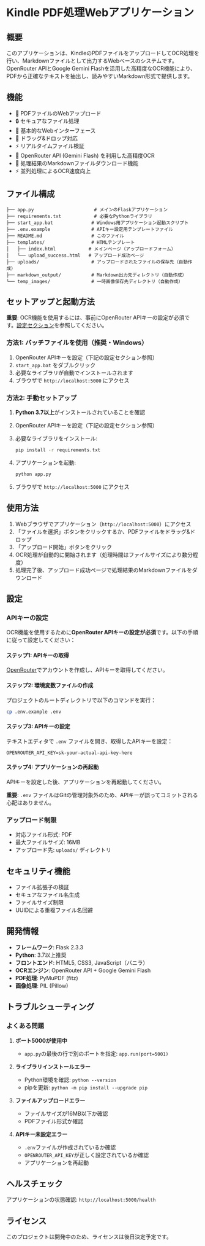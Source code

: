 # Kindle PDF処理Webアプリケーション

## 概要
このアプリケーションは、KindleのPDFファイルをアップロードしてOCR処理を行い、Markdownファイルとして出力するWebベースのシステムです。
OpenRouter APIとGoogle Gemini Flashを活用した高精度なOCR機能により、PDFから正確なテキストを抽出し、読みやすいMarkdown形式で提供します。

## 機能
- 📄 PDFファイルのWebアップロード
- 🔒 セキュアなファイル処理
- 📱 基本的なWebインターフェース
- 🎯 ドラッグ&ドロップ対応
- ⚡ リアルタイムファイル検証
- 🤖 OpenRouter API (Gemini Flash) を利用した高精度OCR
- 📝 処理結果のMarkdownファイルダウンロード機能
- ⚡ 並列処理によるOCR速度向上

## ファイル構成
```
├── app.py                      # メインのFlaskアプリケーション
├── requirements.txt            # 必要なPythonライブラリ
├── start_app.bat              # Windows用アプリケーション起動スクリプト
├── .env.example               # APIキー設定用テンプレートファイル
├── README.md                  # このファイル
├── templates/                 # HTMLテンプレート
│   ├── index.html            # メインページ（アップロードフォーム）
│   └── upload_success.html   # アップロード成功ページ
├── uploads/                   # アップロードされたファイルの保存先（自動作成）
├── markdown_output/           # Markdown出力先ディレクトリ（自動作成）
└── temp_images/               # 一時画像保存先ディレクトリ（自動作成）
```

## セットアップと起動方法

**重要**: OCR機能を使用するには、事前にOpenRouter APIキーの設定が必須です。[設定セクション](#設定)を参照してください。

### 方法1: バッチファイルを使用（推奨・Windows）
1. OpenRouter APIキーを設定（下記の設定セクション参照）
2. `start_app.bat` をダブルクリック
3. 必要なライブラリが自動でインストールされます
4. ブラウザで `http://localhost:5000` にアクセス

### 方法2: 手動セットアップ
1. **Python 3.7以上**がインストールされていることを確認
2. OpenRouter APIキーを設定（下記の設定セクション参照）
3. 必要なライブラリをインストール:
   ```bash
   pip install -r requirements.txt
   ```

4. アプリケーションを起動:
   ```bash
   python app.py
   ```

5. ブラウザで `http://localhost:5000` にアクセス

## 使用方法
1. Webブラウザでアプリケーション（`http://localhost:5000`）にアクセス
2. 「ファイルを選択」ボタンをクリックするか、PDFファイルをドラッグ&ドロップ
3. 「アップロード開始」ボタンをクリック
4. OCR処理が自動的に開始されます（処理時間はファイルサイズにより数分程度）
5. 処理完了後、アップロード成功ページで処理結果のMarkdownファイルをダウンロード

## 設定
### APIキーの設定
OCR機能を使用するために**OpenRouter APIキーの設定が必須**です。以下の手順に従って設定してください：

#### ステップ1: APIキーの取得
[OpenRouter](https://openrouter.ai/)でアカウントを作成し、APIキーを取得してください。

#### ステップ2: 環境変数ファイルの作成
プロジェクトのルートディレクトリで以下のコマンドを実行：
```bash
cp .env.example .env
```

#### ステップ3: APIキーの設定
テキストエディタで `.env` ファイルを開き、取得したAPIキーを設定：
```
OPENROUTER_API_KEY=sk-your-actual-api-key-here
```

#### ステップ4: アプリケーションの再起動
APIキーを設定した後、アプリケーションを再起動してください。

**重要**: `.env` ファイルはGitの管理対象外のため、APIキーが誤ってコミットされる心配はありません。

### アップロード制限
- 対応ファイル形式: PDF
- 最大ファイルサイズ: 16MB
- アップロード先: `uploads/` ディレクトリ

## セキュリティ機能
- ファイル拡張子の検証
- セキュアなファイル名生成
- ファイルサイズ制限
- UUIDによる重複ファイル名回避

## 開発情報
- **フレームワーク**: Flask 2.3.3
- **Python**: 3.7以上推奨
- **フロントエンド**: HTML5, CSS3, JavaScript（バニラ）
- **OCRエンジン**: OpenRouter API + Google Gemini Flash
- **PDF処理**: PyMuPDF (fitz)
- **画像処理**: PIL (Pillow)

## トラブルシューティング
### よくある問題
1. **ポート5000が使用中**
   - `app.py`の最後の行で別のポートを指定: `app.run(port=5001)`

2. **ライブラリインストールエラー**
   - Python環境を確認: `python --version`
   - pipを更新: `python -m pip install --upgrade pip`

3. **ファイルアップロードエラー**
   - ファイルサイズが16MB以下か確認
   - PDFファイル形式か確認

4. **APIキー未設定エラー**
   - `.env`ファイルが作成されているか確認
   - `OPENROUTER_API_KEY`が正しく設定されているか確認
   - アプリケーションを再起動

## ヘルスチェック
アプリケーションの状態確認: `http://localhost:5000/health`


## ライセンス
このプロジェクトは開発中のため、ライセンスは後日決定予定です。
